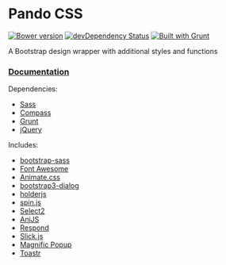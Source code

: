 Pando CSS
======

[![Bower version](https://badge.fury.io/bo/pando.svg)](http://badge.fury.io/bo/pando)
[![devDependency Status](https://david-dm.org/wuifdesign/pando/dev-status.svg)](https://david-dm.org/wuifdesign/pando#info=devDependencies)
[![Built with Grunt](https://cdn.gruntjs.com/builtwith.png)](http://gruntjs.com/)

A Bootstrap design wrapper with additional styles and functions

<h3><a href="http://wuifdesign.github.io/pando/" target="_blank">Documentation</a></h3>

Dependencies:
- <a href="https://github.com/nex3/sass" target="_blank">Sass</a>
- <a href="https://github.com/chriseppstein/compass" target="_blank">Compass</a>
- <a href="https://github.com/gruntjs/grunt" target="_blank">Grunt</a>
- <a href="http://jquery.com/" target="_blank">jQuery</a>

Includes:
- <a href="https://github.com/twbs/bootstrap-sass" target="_blank">bootstrap-sass</a>
- <a href="http://fortawesome.github.io/Font-Awesome/" target="_blank">Font Awesome</a>
- <a href="https://github.com/daneden/animate.css" target="_blank">Animate.css</a>
- <a href="http://nakupanda.github.io/bootstrap3-dialog/" target="_blank">bootstrap3-dialog</a>
- <a href="http://imsky.github.io/holder/" target="_blank">holderjs</a>
- <a href="http://fgnass.github.io/spin.js/" target="_blank">spin.js</a>
- <a href="https://select2.github.io/" target="_blank">Select2</a>
- <a href="https://github.com/anijs/anijs" target="_blank">AniJS</a>
- <a href="https://github.com/scottjehl/Respond" target="_blank">Respond</a>
- <a href="https://github.com/kenwheeler/slick" target="_blank">Slick.js</a>
- <a href="http://dimsemenov.com/plugins/magnific-popup/" target="_blank">Magnific Popup</a>
- <a href="https://github.com/CodeSeven/toastr" target="_blank">Toastr</a>
